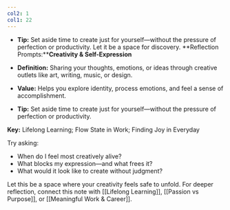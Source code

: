 ```yaml
---
col2: 1
col1: 22
---
```

- **Tip:** Set aside time to create just for yourself—without the pressure of perfection or productivity. Let it be a space for discovery.
**Reflection Prompts:****Creativity & Self-Expression**

- **Definition:** Sharing your thoughts, emotions, or ideas through creative outlets like art, writing, music, or design.
- **Value:** Helps you explore identity, process emotions, and feel a sense of accomplishment.
- **Tip:** Set aside time to create just for yourself—without the pressure of perfection or productivity.

**Key:** Lifelong Learning; Flow State in Work; Finding Joy in Everyday




Try asking:
- When do I feel most creatively alive?
- What blocks my expression—and what frees it?
- What would it look like to create without judgment?

Let this be a space where your creativity feels safe to unfold. For deeper reflection, connect this note with [[Lifelong Learning]], [[Passion vs Purpose]], or [[Meaningful Work & Career]].

